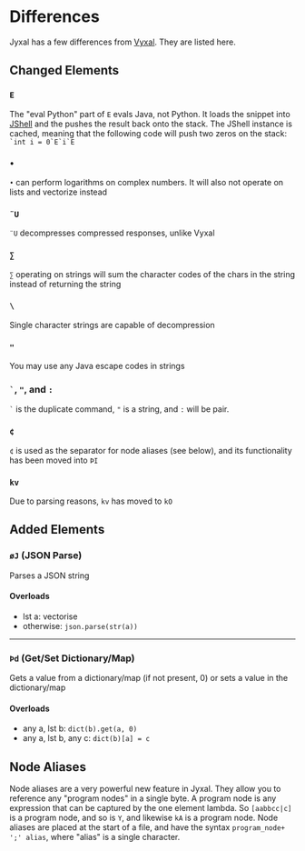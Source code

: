 # Differences

Jyxal has a few differences from [Vyxal](https://github.com/Vyxal/Vyxal). They are listed here.

## Changed Elements

### `` E ``

The "eval Python" part of `E` evals Java, not Python. It loads the snippet
into [JShell](https://en.wikipedia.org/wiki/JShell) and the pushes the result back onto the stack. The JShell instance
is cached, meaning that the following code will push two zeros on the stack: ``` `int i = 0`E`i`E```

### `` • ``

`•` can perform logarithms on complex numbers. It will also not operate on lists and vectorize instead

### `` ¨U ``

`¨U` decompresses compressed responses, unlike Vyxal

### `` ∑ ``

`∑` operating on strings will sum the character codes of the chars in the string instead of returning the string

### `` \ ``

Single character strings are capable of decompression

### `` " ``

You may use any Java escape codes in strings

### `` ` ``, `` " ``, and `` : ``

`` ` `` is the duplicate command, `"` is a string, and `:` will be pair.

### `` ¢ ``

`¢` is used as the separator for node aliases (see below), and its functionality has been moved into `ÞI`

### `` kv ``
Due to parsing reasons, `kv` has moved to `kO`

## Added Elements

### `` øJ `` (JSON Parse)

Parses a JSON string

#### Overloads

- lst a: vectorise
- otherwise: `json.parse(str(a))`

----------------------

### `` Þd `` (Get/Set Dictionary/Map)

Gets a value from a dictionary/map (if not present, 0) or sets a value in the dictionary/map

#### Overloads

- any a, lst b: `dict(b).get(a, 0)`
- any a, lst b, any c: `dict(b)[a] = c`

## Node Aliases

Node aliases are a very powerful new feature in Jyxal. They allow you to reference any "program nodes" in a single byte.
A program node is any expression that can be captured by the one element lambda. So `[aabbcc|c]` is a program node, and
so is `Y`, and likewise `kA` is a program node. Node aliases are placed at the start of a file, and have the
syntax `program_node+ ';' alias`, where "alias" is a single character.
